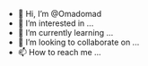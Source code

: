 - 👋 Hi, I’m @Omadomad
- 👀 I’m interested in ...
- 🌱 I’m currently learning ...
- 💞️ I’m looking to collaborate on ...
- 📫 How to reach me ...

<!---
Omadomad/Omadomad is a ✨ special ✨ repository because its `README.md` (this file) appears on your GitHub profile.
You can click the Preview link to take a look at your changes.
--->

